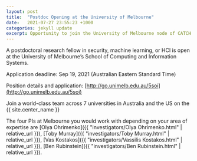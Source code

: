 ```yaml
---
layout: post
title:  "Postdoc Opening at the University of Melbourne"
date:   2021-07-27 23:55:23 +1000
categories: jekyll update
excerpt: Opportunity to join the University of Melbourne node of CATCH
---
```

A postdoctoral research fellow in security, machine learning, or HCI is open at the University of Melbourne’s School of Computing and Information Systems.

Application deadline: Sep 19, 2021 (Australian Eastern Standard Time)

Position details and application: [http://go.unimelb.edu.au/5soi](http://go.unimelb.edu.au/5soi)

Join a world-class team across 7 universities in Australia and the US on the {{ site.center_name }}

The four PIs at Melbourne you would work with depending on your area of expertise are 
[Olya Ohrimenko]({{ "investigators/Olya Ohrimenko.html" | relative_url }}), 
[Toby Murray]({{ "investigators/Toby Murray.html" | relative_url }}), 
[Vas Kostakos]({{ "investigators/Vassilis Kostakos.html" | relative_url }}), 
[Ben Rubinstein]({{ "investigators/Ben Rubinstein.html" | relative_url }}).
